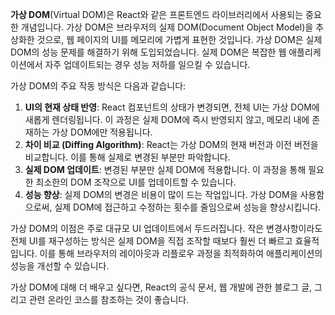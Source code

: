 **가상 DOM**(Virtual DOM)은 React와 같은 프론트엔드 라이브러리에서 사용되는 중요한 개념입니다. 가상 DOM은 브라우저의 실제 DOM(Document Object Model)을 추상화한 것으로, 웹 페이지의 UI를 메모리에 가볍게 표현한 것입니다. 가상 DOM은 실제 DOM의 성능 문제를 해결하기 위해 도입되었습니다. 실제 DOM은 복잡한 웹 애플리케이션에서 자주 업데이트되는 경우 성능 저하를 일으킬 수 있습니다.

가상 DOM의 주요 작동 방식은 다음과 같습니다:

1. **UI의 현재 상태 반영**: React 컴포넌트의 상태가 변경되면, 전체 UI는 가상 DOM에 새롭게 렌더링됩니다. 이 과정은 실제 DOM에 즉시 반영되지 않고, 메모리 내에 존재하는 가상 DOM에만 적용됩니다.
2. **차이 비교 (Diffing Algorithm)**: React는 가상 DOM의 현재 버전과 이전 버전을 비교합니다. 이를 통해 실제로 변경된 부분만 파악합니다.
3. **실제 DOM 업데이트**: 변경된 부분만 실제 DOM에 적용합니다. 이 과정을 통해 필요한 최소한의 DOM 조작으로 UI를 업데이트할 수 있습니다.
4. **성능 향상**: 실제 DOM의 변경은 비용이 많이 드는 작업입니다. 가상 DOM을 사용함으로써, 실제 DOM에 접근하고 수정하는 횟수를 줄임으로써 성능을 향상시킵니다.

가상 DOM의 이점은 주로 대규모 UI 업데이트에서 두드러집니다. 작은 변경사항이라도 전체 UI를 재구성하는 방식은 실제 DOM을 직접 조작할 때보다 훨씬 더 빠르고 효율적입니다. 이를 통해 브라우저의 레이아웃과 리플로우 과정을 최적화하여 애플리케이션의 성능을 개선할 수 있습니다.

가상 DOM에 대해 더 배우고 싶다면, React의 공식 문서, 웹 개발에 관한 블로그 글, 그리고 관련 온라인 코스를 참조하는 것이 좋습니다.